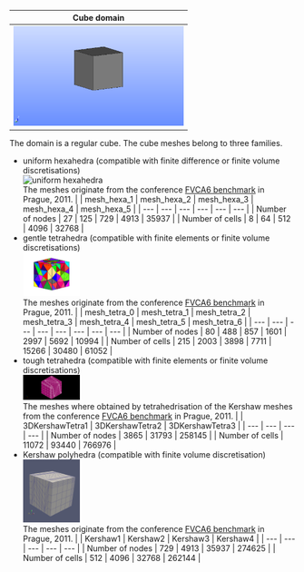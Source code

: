 </center>

| **Cube domain** |
|:--:|
|  <img src="UnitCube.png" alt="unit cube" width="300"/> |

</center>

The domain is a regular cube.
The cube meshes belong to three families.
- uniform hexahedra  (compatible with finite difference or finite volume discretisations)  
  <img src="3DHexaèdres/mesh_hexa_2.jpg" alt="uniform hexahedra" width="100"/>  
  The meshes originate from the conference [FVCA6 benchmark](https://github.com/ndjinga/FVCA\_Meshes) in Prague, 2011.
  | | mesh\_hexa\_1 | mesh\_hexa\_2 | mesh\_hexa\_3 | mesh\_hexa\_4 | mesh\_hexa\_5 |
  | --- | --- | --- | --- | --- | --- |
  | Number of nodes | 27 | 125 | 729 | 4913 | 35937 |
  | Number of cells | 8 | 64 | 512 | 4096 | 32768 |
- gentle tetrahedra (compatible with finite elements or finite volume discretisations)  
  <img src="3DTetrahedra/mesh_tetra_0.jpg" alt="gentle tetrahedra" width="100"/>  
  The meshes originate from the conference [FVCA6 benchmark](https://github.com/ndjinga/FVCA\_Meshes) in Prague, 2011.
  |  | mesh\_tetra\_0 | mesh\_tetra\_1 | mesh\_tetra\_2 | mesh\_tetra\_3 | mesh\_tetra\_4 | mesh\_tetra\_5 | mesh\_tetra\_6 |
  | --- | --- | --- | --- | --- | --- | --- | --- |
  | Number of nodes | 80 | 488 | 857 | 1601 | 2997 | 5692 | 10994 |
  | Number of cells | 215 | 2003 | 3898 | 7711 | 15266 | 30480 | 61052 |
- tough tetrahedra (compatible with finite elements or finite volume discretisations)  
  <img src="3DTetrahedra_Kershaw/3DKershaw1.png" alt="bad tetrahedra" width="100"/>  
  The meshes where obtained by tetrahedrisation of the Kershaw meshes from the conference [FVCA6 benchmark](https://github.com/ndjinga/FVCA\_Meshes) in Prague, 2011.
  |  | 3DKershawTetra1 | 3DKershawTetra2 | 3DKershawTetra3 |
  | --- | --- | --- | --- |
  | Number of nodes | 3865 | 31793 | 258145 |
  | Number of cells | 11072 | 93440 | 766976 |
- Kershaw polyhedra (compatible with finite volume discretisation)  
  <img src="3DKershaw/kershaw.png" alt="Kershaw polyhedra" width="100"/>  
  The meshes originate from the conference [FVCA6 benchmark](https://github.com/ndjinga/FVCA\_Meshes) in Prague, 2011.
  |  | Kershaw1 | Kershaw2 | Kershaw3 | Kershaw4 |
  | --- | --- | --- | --- | --- |
  | Number of nodes | 729 | 4913 | 35937 | 274625 |
  | Number of cells | 512 | 4096 | 32768 | 262144 |

